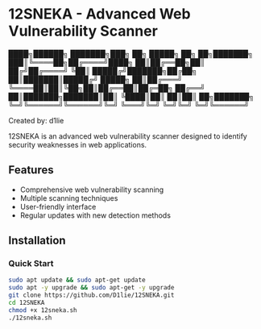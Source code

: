 # 12SNEKA - Advanced Web Vulnerability Scanner
████╗██████╗ ███████╗███╗ ██╗ █████╗ ██╗ ██╗███████╗
███║╚════██╗██╔════╝████╗ ██║██╔══██╗██║ ██╔╝██╔════╝
╚██║ █████╔╝███████╗██╔██╗ ██║███████║█████╔╝ █████╗
██║██╔═══╝ ╚════██║██║╚██╗██║██╔══██║██╔═██╗ ██╔══╝
██║███████╗███████║██║ ╚████║██║ ██║██║ ██╗███████╗
╚═╝╚══════╝╚══════╝╚═╝ ╚═══╝╚═╝ ╚═╝╚═╝ ╚═╝╚══════╝

Created by: d1lie

12SNEKA is an advanced web vulnerability scanner designed to identify security weaknesses in web applications.

## Features

- Comprehensive web vulnerability scanning
- Multiple scanning techniques
- User-friendly interface
- Regular updates with new detection methods

## Installation

### Quick Start

```bash
sudo apt update && sudo apt-get update
sudo apt -y upgrade && sudo apt-get -y upgrade
git clone https://github.com/D1lie/12SNEKA.git
cd 12SNEKA
chmod +x 12sneka.sh
./12sneka.sh
